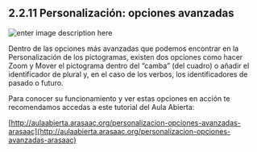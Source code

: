 ## 2.2.11 Personalización: opciones avanzadas

![enter image description here](https://static.arasaac.org/images/aularagon/Personalizacion_Zoom_Mover_pictogramas_ARASAAC_2.jpg)

Dentro de las opciones más avanzadas que podemos encontrar en la Personalización de los pictogramas, existen dos opciones como hacer Zoom y Mover el pictograma dentro del “camba” (del cuadro) o añadir el identificador de plural y, en el caso de los verbos, los identificadores de pasado o futuro.

Para conocer su funcionamiento y ver estas opciones en acción te recomendamos accedas a este tutorial del Aula Abierta:

[http://aulaabierta.arasaac.org/personalizacion-opciones-avanzadas-arasaac](http://aulaabierta.arasaac.org/personalizacion-opciones-avanzadas-arasaac)
<!--stackedit_data:
eyJoaXN0b3J5IjpbLTE5NTU1NDU0MjcsLTM0NjAwNDk2MCwxNT
A0MjkyMzU4XX0=
-->